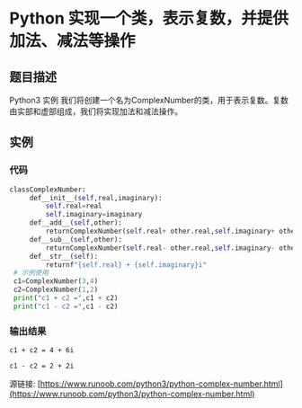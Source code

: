 # Python 实现一个类，表示复数，并提供加法、减法等操作

## 题目描述
Python3 实例
我们将创建一个名为ComplexNumber的类，用于表示复数。复数由实部和虚部组成，我们将实现加法和减法操作。

## 实例
### 代码
```python
classComplexNumber:
     def__init__(self,real,imaginary):
         self.real=real
         self.imaginary=imaginary
     def__add__(self,other):
         returnComplexNumber(self.real+ other.real,self.imaginary+ other.imaginary)
     def__sub__(self,other):
         returnComplexNumber(self.real- other.real,self.imaginary- other.imaginary)
     def__str__(self):
         returnf"{self.real} + {self.imaginary}i"
 # 示例使用
 c1=ComplexNumber(3,4)
 c2=ComplexNumber(1,2)
 print("c1 + c2 =",c1 + c2)
 print("c1 - c2 =",c1 - c2)
```
### 输出结果
```
c1 + c2 = 4 + 6i
c1 - c2 = 2 + 2i
```
源链接: [https://www.runoob.com/python3/python-complex-number.html](https://www.runoob.com/python3/python-complex-number.html)